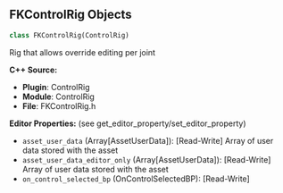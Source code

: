 ## FKControlRig Objects

```python
class FKControlRig(ControlRig)
```

Rig that allows override editing per joint

**C++ Source:**

- **Plugin**: ControlRig
- **Module**: ControlRig
- **File**: FKControlRig.h

**Editor Properties:** (see get_editor_property/set_editor_property)

- ``asset_user_data`` (Array[AssetUserData]):  [Read-Write] Array of user data stored with the asset
- ``asset_user_data_editor_only`` (Array[AssetUserData]):  [Read-Write] Array of user data stored with the asset
- ``on_control_selected_bp`` (OnControlSelectedBP):  [Read-Write]

<a id="unreal.RigHierarchyController"></a>